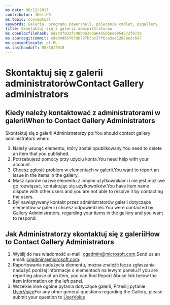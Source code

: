 ```yaml
---
ms.date: 06/12/2017
contributor: JKeithB
ms.topic: conceptual
keywords: Galeria, programu powershell, polecenia cmdlet, psgallery
title: Skontaktuj się z galerii administratorów
ms.openlocfilehash: 6d243f032fc48b4a3aba6455bbeee954572f0738
ms.sourcegitcommit: e9ad4d85fd7eb72fb5bc37f6ca3ae1282ae3c6d7
ms.contentlocale: pl-PL
ms.lasthandoff: 05/10/2018
---
```

# <a name="contact-gallery-administrators"></a><span data-ttu-id="72265-103">Skontaktuj się z galerii administratorów</span><span class="sxs-lookup"><span data-stu-id="72265-103">Contact Gallery administrators</span></span>

## <a name="when-to-contact-gallery-administrators"></a><span data-ttu-id="72265-104">Kiedy należy kontaktować z administratorami w galerii</span><span class="sxs-lookup"><span data-stu-id="72265-104">When to Contact Gallery Administrators</span></span>

<span data-ttu-id="72265-105">Skontaktuj się z galerii Administratorzy po:</span><span class="sxs-lookup"><span data-stu-id="72265-105">You should contact gallery administrators when:</span></span>

1. <span data-ttu-id="72265-106">Należy usunąć elementu, który został opublikowany.</span><span class="sxs-lookup"><span data-stu-id="72265-106">You need to delete an item that you published.</span></span>
2. <span data-ttu-id="72265-107">Potrzebujesz pomocy przy użyciu konta.</span><span class="sxs-lookup"><span data-stu-id="72265-107">You need help with your account.</span></span>
3. <span data-ttu-id="72265-108">Chcesz zgłosić problem w elementach w galerii.</span><span class="sxs-lookup"><span data-stu-id="72265-108">You want to report an issue in the items in the gallery.</span></span>
4. <span data-ttu-id="72265-109">Masz sporów nazwę elementu z innymi użytkownikami i nie jest możliwe go rozwiązać, kontaktując się użytkowników.</span><span class="sxs-lookup"><span data-stu-id="72265-109">You have item name dispute with other users and you are not able to resolve it by contacting the users.</span></span>
5. <span data-ttu-id="72265-110">Był nawiązywany kontakt przez administratorów galerii dotyczące elementów w galerii i chcesz odpowiedzieć.</span><span class="sxs-lookup"><span data-stu-id="72265-110">You were contacted by Gallery Administrators, regarding your items in the gallery and you want to respond.</span></span>

## <a name="how-to-contact-gallery-administrators"></a><span data-ttu-id="72265-111">Jak Administratorzy skontaktuj się z galerii</span><span class="sxs-lookup"><span data-stu-id="72265-111">How to Contact Gallery Administrators</span></span>

1. <span data-ttu-id="72265-112">Wyślij do nas wiadomość e-mail: cgadmin@microsoft.com.</span><span class="sxs-lookup"><span data-stu-id="72265-112">Send us an email: cgadmin@microsoft.com.</span></span>
2. <span data-ttu-id="72265-113">Raportowania nadużycia elementu, można znaleźć łącza zgłaszania nadużyć poniżej informacje o elementach na lewym panelu.</span><span class="sxs-lookup"><span data-stu-id="72265-113">If you are reporting abuse of an item, you can find Report Abuse link below the item information on the left panel.</span></span>
3. <span data-ttu-id="72265-114">Wszelkie inne ogólne pytania dotyczące galerii, Prześlij pytanie [UserVoice](http://windowsserver.uservoice.com/forums/301869-powershell)</span><span class="sxs-lookup"><span data-stu-id="72265-114">For any other general questions regarding the Gallery, please submit your question to [UserVoice](http://windowsserver.uservoice.com/forums/301869-powershell)</span></span>